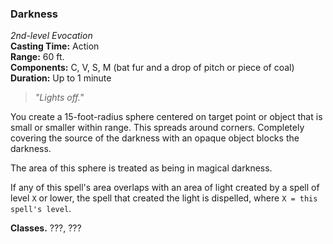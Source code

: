 ### Darkness  
*2nd-level Evocation*  
**Casting Time:** Action  
**Range:** 60 ft.  
**Components:** C, V, S, M (bat fur and a drop of pitch or piece of coal)  
**Duration:** Up to 1 minute  

> *"Lights off."*

You create a 15-foot-radius sphere centered on target point or object that is small or smaller within range. This spreads around corners. Completely covering the source of the darkness with an opaque object blocks the darkness.

The area of this sphere is treated as being in magical darkness.

If any of this spell's area overlaps with an area of light created by a spell of level `X` or lower, the spell that created the light is dispelled, where `X = this spell's level`.

**Classes.** ???, ???